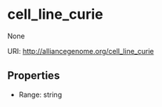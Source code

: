 # cell_line_curie

None

URI: http://alliancegenome.org/cell_line_curie



<!-- no inheritance hierarchy -->


## Properties

 * Range: string


